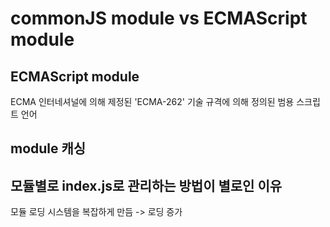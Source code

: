 # commonJS module vs ECMAScript module

## ECMAScript module

ECMA 인터네셔널에 의해 제정된 'ECMA-262' 기술 규격에 의해 정의된 범용 스크립트 언어

## module 캐싱

## 모듈별로 index.js로 관리하는 방법이 별로인 이유

모듈 로딩 시스템을 복잡하게 만듬 -> 로딩 증가
